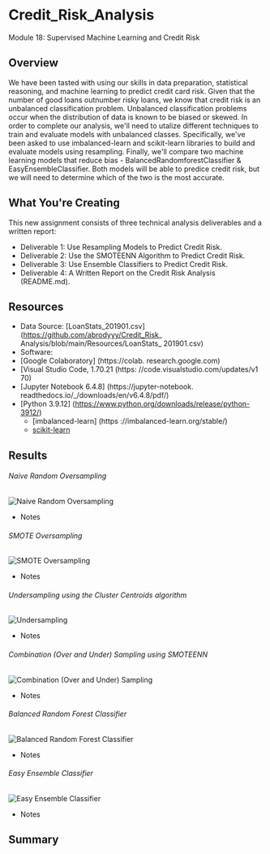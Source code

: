 # Credit_Risk_Analysis
Module 18: Supervised Machine Learning and Credit Risk

## Overview
We have been tasted with using our skills in data preparation, statistical reasoning, and machine learning to predict credit card risk. Given that the number of good loans outnumber risky loans, we know that credit risk is an unbalanced classification problem. Unbalanced classification problems occur when the distribution of data is known to be biased or skewed. In order to complete our analysis, we'll need to utalize different techniques to train and evaluate models with unbalanced classes. Specifically, we've been asked to use imbalanced-learn and scikit-learn libraries to build and evaluate models using resampling. Finally, we'll compare two machine learning models that reduce bias - BalancedRandomforestClassifier & EasyEnsembleClassifier. Both models will be able to predice credit risk, but we will need to determine which of the two is the most accurate.


## What You're Creating
This new assignment consists of three technical analysis deliverables and a written report:
- Deliverable 1: Use Resampling Models to Predict Credit Risk.
- Deliverable 2: Use the SMOTEENN Algorithm to Predict Credit Risk.
- Deliverable 3: Use Ensemble Classifiers to Predict Credit Risk.
- Deliverable 4: A Written Report on the Credit Risk Analysis (README.md).


## Resources
- Data Source: [LoanStats_201901.csv]
(https://github.com/abrodyyy/Credit_Risk_ Analysis/blob/main/Resources/LoanStats_ 201901.csv)
- Software:
- [Google Colaboratory] (https://colab. research.google.com)
- [Visual Studio Code, 1.70.21 (https: //code.visualstudio.com/updates/v1 70)
- [Jupyter Notebook 6.4.8] (https://jupyter-notebook. readthedocs.io/_/downloads/en/v6.4.8/pdf/)
- [Python 3.9.12] (https://www.python.org/downloads/release/python-3912/)
    - [imbalanced-learn] (https ://imbalanced-learn.org/stable/)
    - [scikit-learn](https://scikit-learn.org/stable/)


## Results

###### Naive Random Oversampling

![Naive Random Oversampling](https://user-images.githubusercontent.com/111623064/217157402-ae3afbc0-1cb9-462f-b45a-b0f4ddf065e8.png)

- Notes 

###### SMOTE Oversampling

![SMOTE Oversampling](https://user-images.githubusercontent.com/111623064/217157354-0f7a4a5a-3642-42d3-a2c2-f4c21b38779f.png)

- Notes 

###### Undersampling using the Cluster Centroids algorithm

![Undersampling](https://user-images.githubusercontent.com/111623064/217157289-10eb3256-7d6b-4417-911a-ac40886dc701.png)

- Notes 

###### Combination (Over and Under) Sampling using SMOTEENN

![Combination (Over and Under) Sampling](https://user-images.githubusercontent.com/111623064/217157499-5d82f072-27a8-40f9-8818-0ee16dce6fe8.png)

- Notes 

###### Balanced Random Forest Classifier

![Balanced Random Forest Classifier](https://user-images.githubusercontent.com/111623064/217157531-2e59c51e-4e96-43be-a1a1-d7ffdb5351e6.png)

- Notes 

###### Easy Ensemble Classifier

![Easy Ensemble Classifier](https://user-images.githubusercontent.com/111623064/217157554-ea4873ed-96a6-4cd2-a405-86be33fcb685.png)

- Notes 

## Summary
